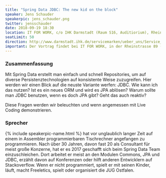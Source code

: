 ```yaml
---
title: "Spring Data JDBC: The new kid on the block"
speaker: Jens Schauder
speakerpic: jens_schauder.png
twitter: jensschauder
date: 2018-09-19 18:30
location: IT FOR WORK, c/o IHK Darmstadt (Raum S16, Auditiorium), Rheinstrasse 89, 64295 Darmstadt
seatLimit: 50
direction: http://www.darmstadt.ihk.de/servicemarken/ueber_uns/Service_Center/Anfahrt/512020/Wegbeschreibung.html
important: Der Vortrag findet bei IT FOR WORK, in der Rheinstrasse 89 (IHK) statt.
---
```


### Zusammenfassung

Mit Spring Data erstellt man einfach und schnell Repositories, um auf diverse Persistenztechnologien auf konsistente Weise zuzugreifen. Hier werden wir einen Blick auf die neuste Variante werfen: JDBC. Wie kann ich das nutzen? Ist es ein neues ORM und wird es JPA ablösen? Warum sollte man JDBC benutzen, wenn es doch JPA gibt? Geht das auch reaktiv?

Diese Fragen werden wir beleuchten und wenn angemessen mit Live Coding demonstrieren.

### Sprecher

{% include speakerpic-name.html %} hat vor unglaublich langer Zeit auf einem in Assembler programmierbaren Tischrechner angefangen zu programmieren. Nach über 30 Jahren, davon fast 20 als Consultant für meist große Konzerne, hat er es 2017 geschafft sich beim Spring Data Team einzuschleichen. Dort arbeitet er meist an den Modulen Commons, JPA und JDBC, erzählt davon auf Konferenzen oder hilft anderen Entwicklern auf Stackoverflow. Wenn er nicht programmiert, spielt er mit seinen Kinder, läuft, macht Freeletics, spielt oder organisiert die JUG Ostfalen.
